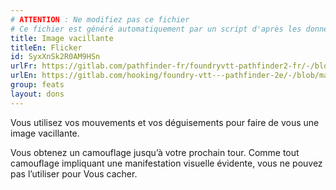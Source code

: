```yaml
---
# ATTENTION : Ne modifiez pas ce fichier
# Ce fichier est généré automatiquement par un script d'après les données du module Foundry VTT officiel et de sa traduction
title: Image vacillante
titleEn: Flicker
id: SyxXnSk2R0AM9HSn
urlFr: https://gitlab.com/pathfinder-fr/foundryvtt-pathfinder2-fr/-/blob/master/data/feats/SyxXnSk2R0AM9HSn.htm
urlEn: https://gitlab.com/hooking/foundry-vtt---pathfinder-2e/-/blob/master/packs/data/feats.db/flicker.json
group: feats
layout: dons
---
```

Vous utilisez vos mouvements et vos déguisements pour faire de vous une image vacillante.

Vous obtenez un camouflage jusqu’à votre prochain tour. Comme tout camouflage impliquant une manifestation visuelle évidente, vous ne pouvez pas l’utiliser pour Vous cacher.


